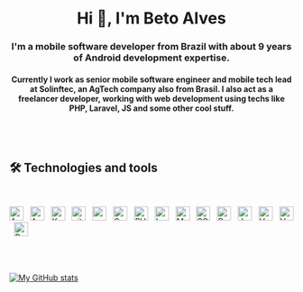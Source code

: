 <h1 align="center">Hi 👋, I'm Beto Alves</h1>
<h3 align="center">I'm a mobile software developer from Brazil with about 9 years of Android development expertise.</h3>
<h4 align="center">Currently I work as senior mobile software engineer and mobile tech lead at Solinftec, an AgTech company also from Brasil. 
I also act as a freelancer developer, working with web development using techs like PHP, Laravel, JS and some other cool stuff.<h4>
  
<br>
<br>
  
## 🛠  Technologies and tools
  
<br>

[<img src="https://img.shields.io/badge/Android-282C34?logo=android&logoColor=3DDC84" alt="Android logo" title="Android" height="25" />][tech_tools_anchor]
&nbsp;
[<img src="https://img.shields.io/badge/Android Studio-282C34?logo=androidstudio&logoColor=3DDC84" alt="Android Studio logo" title="Android Studio" height="25" />][tech_tools_anchor]
&nbsp;
[<img src="https://img.shields.io/badge/Kotlin-282C34?logo=kotlin" alt="Kotlin logo" title="Kotlin" height="25" />][tech_tools_anchor]
&nbsp;
[<img src="https://img.shields.io/badge/git-282C34?logo=git&logoColor=F05032" alt="git logo" title="git" height="25" />][tech_tools_anchor]
&nbsp;
[<img src="https://img.shields.io/badge/ReactiveX-282C34?logo=reactivex&logoColor=B7178C" alt="reactivex logo" title="ReactiveX" height="25" />][tech_tools_anchor]
&nbsp;
[<img src="https://img.shields.io/badge/Swift-282C34?logo=swift&logoColor=F05138" alt="Swift logo" title="Swift" height="25" />][tech_tools_anchor]
&nbsp;
[<img src="https://img.shields.io/badge/PHP-282C34?logo=PHP" alt="PHP logo" title="PHP" height="25" />][tech_tools_anchor]
&nbsp;
[<img src="https://img.shields.io/badge/Laravel-282C34?logo=Laravel" alt="Laravel logo" title="Laravel" height="25" />][tech_tools_anchor]
&nbsp;
[<img src="https://img.shields.io/badge/MySQL-282C34?logo=mysql&logoColor=4479A1" alt="MySQL logo" title="MySQL" height="25" />][tech_tools_anchor]
&nbsp;
[<img src="https://img.shields.io/badge/SQLite-282C34?logo=sqlite&logoColor=003B57" alt="SQLite logo" title="SQLite" height="25" />][tech_tools_anchor]
&nbsp;
[<img src="https://img.shields.io/badge/PostgreSQL-282C34?logo=postgresql&logoColor=4169E1" alt="PostgreSQL logo" title="PostgreSQL" height="25" />][tech_tools_anchor]
&nbsp;
[<img src="https://img.shields.io/badge/JavaScript-282C34?logo=javascript&logoColor=F7DF1E" alt="JavaScript logo" title="JavaScript" height="25" />][tech_tools_anchor]
&nbsp;
[<img src="https://img.shields.io/badge/VueJS-282C34?logo=vuejs&logoColor=4FC08D" alt="VueJS logo" title="VueJS" height="25" />][tech_tools_anchor]
&nbsp;
[<img src="https://img.shields.io/badge/Vuetify-282C34?logo=vuetify&logoColor=1867C0" alt="Vuetify logo" title="Vuetify" height="25" />][tech_tools_anchor]
&nbsp;
[<img src="https://img.shields.io/badge/Postman-282C34?logo=postman&logoColor=#FF6C37" alt="Postman logo" title="Postman" height="25" />][tech_tools_anchor]
&nbsp;


<br>
<br>

[![My GitHub stats](https://github-readme-stats.vercel.app/api?username=beto-alves&hide=stars&count_private=true&show_icons=true&theme=dark)](https://github.com/beto-alves/github-readme-stats)
  
 [tech_tools_anchor]: #bonjour--
  
